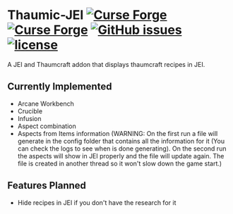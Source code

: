 # Thaumic-JEI [![Curse Forge](http://cf.way2muchnoise.eu/285492.svg)](https://minecraft.curseforge.com/projects/thaumic-jei) [![Curse Forge](http://cf.way2muchnoise.eu/versions/285492.svg)](https://minecraft.curseforge.com/projects/thaumic-jei) [![GitHub issues](https://img.shields.io/github/issues/Buuz135/thaumic-jei.svg)](https://github.com/Buuz135/thaumic-jei/issues) [![license](https://img.shields.io/github/license/Buuz135/thaumic-jei.svg)]() 

A JEI and Thaumcraft addon that displays thaumcraft recipes in JEI.
 

## Currently Implemented
+ Arcane Workbench
+ Crucible
+ Infusion
+ Aspect combination
+ Aspects from Items information (WARNING: On the first run a file will generate in the config folder that contains all the information for it (You can check the logs to see when is done generating). On the second run the aspects will show in JEI properly and the file will update again. The file is created in another thread so it won't slow down the game start.)

## Features Planned
+ Hide recipes in JEI if you don't have the research for it
